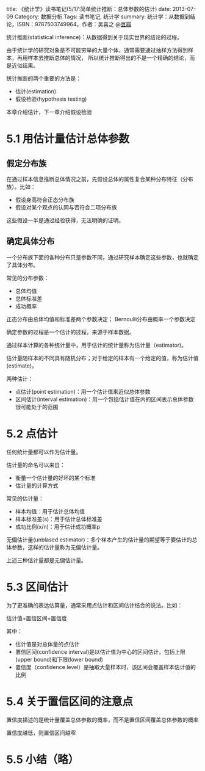 title: 《统计学》读书笔记(5/17:简单统计推断：总体参数的估计)
date: 2013-07-09
Category: 数据分析
Tags: 读书笔记, 统计学
summary: 统计学：从数据到结论，ISBN：9787503749964，作者：吴喜之 @[豆瓣](http://book.douban.com/subject/2193810/)


统计推断(statistical inference)：从数据得到关于现实世界的结论的过程。

由于统计学的研究对象是不可能穷举的大量个体，通常需要通过抽样方法得到样本，再用样本去推断总体的情况，
所以统计推断得出的不是一个精确的结论，而是近似结果。

统计推断的两个重要的方法是：

- 估计(estimation)
- 假设检验(hypothesis testing)

本章介绍估计，下一章介绍假设检验

# 5.1 用估计量估计总体参数

## 假定分布族

在通过样本信息推断总体情况之前，先假设总体的属性复合某种分布特征（分布族）。比如：

- 假设身高符合正态分布族
- 假设对某个观点的认同与否符合二项分布族

这些假设一半是通过经验获得，无法明确的证明。

## 确定具体分布

一个分布族下面的各种分布只是参数不同，通过研究样本确定这些参数，也就确定了具体分布。

常见的分布参数：

- 总体均值
- 总体标准差
- 成功概率

正态分布由总体均值和标准差两个参数决定；
Bernoulli分布由概率一个参数决定

确定参数的过程是一个估计的过程，来源于样本数据。

通过样本计算的各种统计量中，用于估计的统计量称为估计量（estimator)。

估计量随样本的不同具有随机分布；对于给定的样本有一个给定的值，称为估计值(estimate)。

两种估计：

- 点估计(point estimation)：用一个估计值来近似总体参数
- 区间估计(interval estimation)：用一个包括估计值在内的区间表示总体参数很可能处于的范围

# 5.2 点估计

任何统计量都可以作为估计量。

估计量的命名可以来自：

- 衡量一个估计量的好坏的某个标准
- 估计量的计算方式

常见的估计量：

- 样本均值：用于估计总体均值
- 样本标准差(s)：用于估计总体标准差
- 成功比例(x/n)：用于估计成功概率p

无偏估计量(unblased estimator)：多个样本产生的估计量的期望等于要估计的总体参数，这样的估计量称为无偏估计量。

上述三种估计量都是无偏估计量。


# 5.3 区间估计

为了更准确的表达估算量，通常采用点估计和区间估计结合的说法。比如：

估计值+置信区间+置信度

其中：

- 估计值是对总体量的点估计
- 置信区间(confidence interval)是以估计值为中心的区间估计，包括上限(upper bound)和下限(lower bound)
- 置信度（confidence level）是抽取大量样本时，该区间会覆盖样本估计值的比例


# 5.4 关于置信区间的注意点

置信度描述的是统计量覆盖总体参数的概率，而不是置信区间覆盖总体参数的概率

置信度越低，则置信区间越窄

# 5.5 小结（略）

